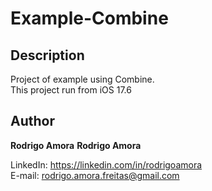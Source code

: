 # Example-Combine
Description
-----------
Project of example using Combine.<br>
This project run from iOS 17.6

Author
------
<b>Rodrigo Amora</b>
<b>Rodrigo Amora</b>

LinkedIn: https://linkedin.com/in/rodrigoamora <br>
E-mail: rodrigo.amora.freitas@gmail.com
